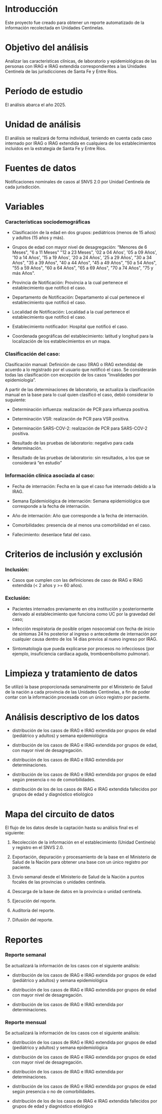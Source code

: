 # Introducción

Este proyecto fue creado para obtener un reporte automatizado de la información recolectada en Unidades Centinelas.

# Objetivo del análisis

Analizar las características clínicas, de laboratorio y epidemiológicas de las personas con IRAG e IRAG extendida correspondientes a las Unidades Centinela de las jurisdicciones de Santa Fe y Entre Ríos.


# Período de estudio

El análisis abarca el año 2025.

# Unidad de análisis

El análisis se realizará de forma individual, teniendo en cuenta cada caso internado por IRAG o IRAG extendida en cualquiera de los establecimientos incluidos en la estrategia de Santa Fe y Entre Ríos.

# Fuentes de datos

Notificaciones nominales de casos al SNVS 2.0 por Unidad Centinela de cada jurisdicción.

# Variables

### Características sociodemográficas

-   Clasificación de la edad en dos grupos: pediátricos (menos de 15 años) y adultos (15 años y más).

-   Grupos de edad con mayor nivel de desagregación: “Menores de 6 Meses", "6 a 11 Meses" "12 a 23 Meses", '02 a 04 Años', '05 a 09 Años', '10 a 14 Años', '15 a 19 Años', '20 a 24 Años', '25 a 29 Años', "30 a 34 Años", "35 a 39 Años", "40 a 44 Años", "45 a 49 Años", "50 a 54 Años", "55 a 59 Años", "60 a 64 Años", "65 a 69 Años", "70 a 74 Años", "75 y más Años".

-   Provincia de Notificación: Provincia a la cual pertenece el establecimiento que notificó el caso.

-   Departamento de Notificación: Departamento al cual pertenece el establecimiento que notificó el caso.

-   Localidad de Notificación: Localidad a la cual pertenece el establecimiento que notificó el caso.

-   Establecimiento notificador: Hospital que notificó el caso.

-   Coordenada geográficas del establecimiento: latitud y longitud para la localización de los establecimientos en un mapa.

### Clasificación del caso:


Clasificación manual: Definición de caso (IRAG o IRAG extendida) de acuerdo a lo registrado por el usuario que notificó el caso. Se considerarán todas las clasificación con excepción de los casos “invalidades por epidemiología”.

A partir de las determinaciones de laboratorio, se actualiza la clasificación manual en la base para lo cual quien clasificó el caso, debió considerar lo suguiente:

-   Determinación influenza: realización de PCR para influenza positiva.

-   Determinación VSR: realización de PCR para VSR positiva.

-   Determinación SARS-COV-2: realización de PCR para SARS-COV-2 positiva.

-   Resultado de las pruebas de laboratorio: negativo para cada determinación.

-   Resultado de las pruebas de laboratorio: sin resultados, a los que se considerará “en estudio”


### Información clínica asociada al caso:

-   Fecha de internación: Fecha en la que el caso fue internado debido a la IRAG.

-   Semana Epidemiológica de internación: Semana epidemiológica que corresponde a la fecha de internación.

-   Año de internación: Año que corresponde a la fecha de internación.

-   Comorbilidades: presencia de al menos una comorbilidad en el caso.

-   Fallecimiento: desenlace fatal del caso.

# Criterios de inclusión y exclusión


### Inclusión:

-   Casos que cumplen con las definiciones de caso de IRAG e IRAG extendida (\< 2 años y \>= 60 años).

### Exclusión:

-   Pacientes internados previamente en otra institución y posteriormente derivado al establecimiento que funciona como UC por la gravedad del caso;

-   Infección respiratoria de posible origen nosocomial con fecha de inicio de síntomas 24 hs posterior al ingreso o antecedente de internación por cualquier causa dentro de los 14 días previos al nuevo ingreso por IRAG.

-   Sintomatología que pueda explicarse por procesos no infecciosos (por ejemplo, insuficiencia cardiaca aguda, tromboembolismo pulmonar).

# Limpieza y tratamiento de datos

Se utilizó la base proporcionada semanalmente por el Ministerio de Salud de la nación a cada provincia de las Unidades Centinelas, a fin de poder contar con la información procesada con un único registro por paciente.

# Análisis descriptivo de los datos

-   distribución de los casos de IRAG e IRAG extendida por grupos de edad (pediátrico y adultos) y semana epidemiológica

-   distribución de los casos de IRAG e IRAG extendida por grupos de edad, con mayor nivel de desagregación.

-   distribución de los casos de IRAG e IRAG extendida por determinaciones.

-   distribución de los casos de IRAG e IRAG extendida por grupos de edad según presencia o no de comorbilidades.

-   distribución de los de los casos de IRAG e IRAG extendida fallecidos por grupos de edad y diagnóstico etiológico


# Mapa del circuito de datos

El flujo de los datos desde la captación hasta su análisis final es el siguiente:

1)  Recolección de la información en el establecimiento (Unidad Centinela) y registro en el SNVS 2.0.

2)  Exportación, depuración y procesamiento de la base en el Ministerio de Salud de la Nación para obtener una base con un único registro por paciente.

3)  Envío semanal desde el Ministerio de Salud de la Nación a puntos focales de las provincias o unidades centinela.

4)  Descarga de la base de datos en la provincia o unidad centinela.

5)  Ejecución del reporte.

6)  Auditoría del reporte.

7)  Difusión del reporte.

# Reportes

### Reporte semanal

Se actualizará la información de los casos con el siguiente análisis:

-   distribución de los casos de IRAG e IRAG extendida por grupos de edad (pediátrico y adultos) y semana epidemiológica

-   distribución de los casos de IRAG e IRAG extendida por grupos de edad con mayor nivel de desagregación.

-   distribución de los casos de IRAG e IRAG extendida por determinaciones.

### Reporte mensual

Se actualizará la información de los casos con el siguiente análisis:

-   distribución de los casos de IRAG e IRAG extendida por grupos de edad (pediátrico y adultos) y semana epidemiológica

-   distribución de los casos de IRAG e IRAG extendida por grupos de edad con mayor nivel de desagregación.

-   distribución de los casos de IRAG e IRAG extendida por determinaciones.

-   distribución de los casos de IRAG e IRAG extendida por grupos de edad según presencia o no de comorbilidades.

-   distribución de los de los casos de IRAG e IRAG extendida fallecidos por grupos de edad y diagnóstico etiológico

